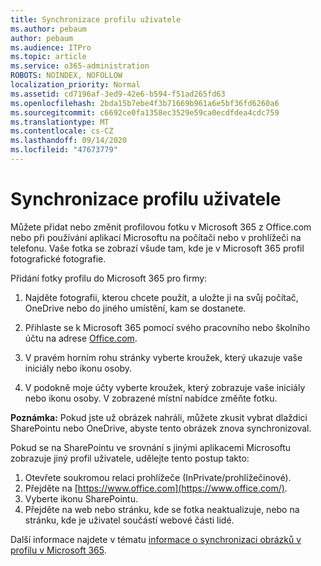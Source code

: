 ```yaml
---
title: Synchronizace profilu uživatele
ms.author: pebaum
author: pebaum
ms.audience: ITPro
ms.topic: article
ms.service: o365-administration
ROBOTS: NOINDEX, NOFOLLOW
localization_priority: Normal
ms.assetid: cd7196af-3ed9-42e6-b594-f51ad265fd63
ms.openlocfilehash: 2bda15b7ebe4f3b71669b961a6e5bf36fd6260a6
ms.sourcegitcommit: c6692ce0fa1358ec3529e59ca0ecdfdea4cdc759
ms.translationtype: MT
ms.contentlocale: cs-CZ
ms.lasthandoff: 09/14/2020
ms.locfileid: "47673779"
---
```

# <a name="sync-a-users-profile-picture"></a>Synchronizace profilu uživatele

Můžete přidat nebo změnit profilovou fotku v Microsoft 365 z Office.com nebo při používání aplikací Microsoftu na počítači nebo v prohlížeči na telefonu. Vaše fotka se zobrazí všude tam, kde je v Microsoft 365 profil fotografické fotografie.

Přidání fotky profilu do Microsoft 365 pro firmy:

1. Najděte fotografii, kterou chcete použít, a uložte ji na svůj počítač, OneDrive nebo do jiného umístění, kam se dostanete.

2. Přihlaste se k Microsoft 365 pomocí svého pracovního nebo školního účtu na adrese [Office.com](https://www.office.com).

3. V pravém horním rohu stránky vyberte kroužek, který ukazuje vaše iniciály nebo ikonu osoby.

4. V podokně moje účty vyberte kroužek, který zobrazuje vaše iniciály nebo ikonu osoby. V zobrazené místní nabídce změňte fotku.

**Poznámka:** Pokud jste už obrázek nahráli, můžete zkusit vybrat dlaždici SharePointu nebo OneDrive, abyste tento obrázek znova synchronizoval.

Pokud se na SharePointu ve srovnání s jinými aplikacemi Microsoftu zobrazuje jiný profil uživatele, udělejte tento postup takto:

1. Otevřete soukromou relaci prohlížeče (InPrivate/prohlížečinové).
2. Přejděte na [https://www.office.com](https://www.office.com/).
3. Vyberte ikonu SharePointu.
4. Přejděte na web nebo stránku, kde se fotka neaktualizuje, nebo na stránku, kde je uživatel součástí webové části lidé.

Další informace najdete v tématu [informace o synchronizaci obrázků v profilu v Microsoft 365](https://support.office.com/article/information-about-profile-picture-synchronization-in-office-365-20594d76-d054-4af4-a660-401133e3d48a).

